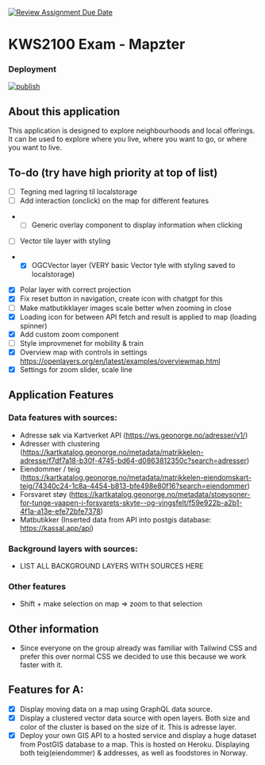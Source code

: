 [![Review Assignment Due Date](https://classroom.github.com/assets/deadline-readme-button-24ddc0f5d75046c5622901739e7c5dd533143b0c8e959d652212380cedb1ea36.svg)](https://classroom.github.com/a/y-IGFidy)

# KWS2100 Exam - Mapzter

### Deployment

[![publish](https://github.com/kristiania-kws2100-2024/kws2100-exam-williamcaamot/actions/workflows/publish.yaml/badge.svg)](https://github.com/kristiania-kws2100-2024/kws2100-exam-williamcaamot/actions)

## About this application

This application is designed to explore neighbourhoods and local offerings. It can be used to explore where you live, where you want to go, or where you want to live.

## To-do (try have high priority at top of list)

- [ ] Tegning med lagring til localstorage
- [ ] Add interaction (onclick) on the map for different features
- - [ ] Generic overlay component to display information when clicking
- [ ] Vector tile layer with styling
- - [x] OGCVector layer (VERY basic Vector tyle with styling saved to localstorage)
- [x] Polar layer with correct projection
- [x] Fix reset button in navigation, create icon with chatgpt for this
- [ ] Make matbutikklayer images scale better when zooming in close
- [X] Loading icon for between API fetch and result is applied to map (loading spinner)
- [X] Add custom zoom component
- [ ] Style improvmenet for mobility & train
- [x] Overview map with controls in settings https://openlayers.org/en/latest/examples/overviewmap.html
- [x] Settings for zoom slider, scale line

## Application Features

### Data features with sources:

- Adresse søk via Kartverket API (https://ws.geonorge.no/adresser/v1/)
- Adresser with clustering (https://kartkatalog.geonorge.no/metadata/matrikkelen-adresse/f7df7a18-b30f-4745-bd64-d0863812350c?search=adresser)
- Eiendommer / teig (https://kartkatalog.geonorge.no/metadata/matrikkelen-eiendomskart-teig/74340c24-1c8a-4454-b813-bfe498e80f16?search=eiendommer)
- Forsvaret støy (https://kartkatalog.geonorge.no/metadata/stoeysoner-for-tunge-vaapen-i-forsvarets-skyte--og-vingsfelt/f59e922b-a2b1-4f1a-a13e-efe72bfe7378)
- Matbutikker (Inserted data from API into postgis database: https://kassal.app/api)

### Background layers with sources:

- LIST ALL BACKGROUND LAYERS WITH SOURCES HERE

### Other features

- Shift + make selection on map => zoom to that selection

## Other information

- Since everyone on the group already was familiar with Tailwind CSS and prefer this over normal CSS we decided to use this because we work faster with it.

## Features for A:

- [x] Display moving data on a map using GraphQL data source.
- [x] Display a clustered vector data source with open layers. Both size and color of the cluster is based on the size of it. This is adresse layer.
- [x] Deploy your own GIS API to a hosted service and display a huge dataset from PostGIS database to a map. This is hosted on Heroku. Displaying both teig(eiendommer) & addresses, as well as foodstores in Norway.
